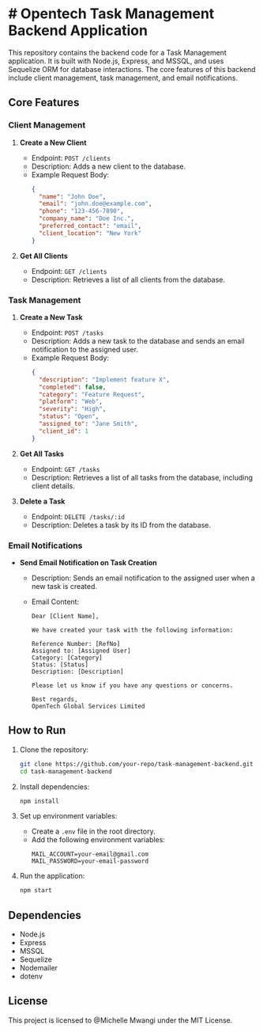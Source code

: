# # Opentech Task Management Backend Application

This repository contains the backend code for a Task Management application. It is built with Node.js, Express, and MSSQL, and uses Sequelize ORM for database interactions. The core features of this backend include client management, task management, and email notifications.

## Core Features

### Client Management

1. **Create a New Client**

   - Endpoint: `POST /clients`
   - Description: Adds a new client to the database.
   - Example Request Body:
     ```json
     {
       "name": "John Doe",
       "email": "john.doe@example.com",
       "phone": "123-456-7890",
       "company_name": "Doe Inc.",
       "preferred_contact": "email",
       "client_location": "New York"
     }
     ```

2. **Get All Clients**
   - Endpoint: `GET /clients`
   - Description: Retrieves a list of all clients from the database.

### Task Management

1. **Create a New Task**

   - Endpoint: `POST /tasks`
   - Description: Adds a new task to the database and sends an email notification to the assigned user.
   - Example Request Body:
     ```json
     {
       "description": "Implement feature X",
       "completed": false,
       "category": "Feature Request",
       "platform": "Web",
       "severity": "High",
       "status": "Open",
       "assigned_to": "Jane Smith",
       "client_id": 1
     }
     ```

2. **Get All Tasks**

   - Endpoint: `GET /tasks`
   - Description: Retrieves a list of all tasks from the database, including client details.

3. **Delete a Task**
   - Endpoint: `DELETE /tasks/:id`
   - Description: Deletes a task by its ID from the database.

### Email Notifications

- **Send Email Notification on Task Creation**

  - Description: Sends an email notification to the assigned user when a new task is created.
  - Email Content:

    ```
    Dear [Client Name],

    We have created your task with the following information:

    Reference Number: [RefNo]
    Assigned to: [Assigned User]
    Category: [Category]
    Status: [Status]
    Description: [Description]

    Please let us know if you have any questions or concerns.

    Best regards,
    OpenTech Global Services Limited
    ```

## How to Run

1. Clone the repository:

   ```bash
   git clone https://github.com/your-repo/task-management-backend.git
   cd task-management-backend
   ```

2. Install dependencies:

   ```bash
   npm install
   ```

3. Set up environment variables:

   - Create a `.env` file in the root directory.
   - Add the following environment variables:
     ```env
     MAIL_ACCOUNT=your-email@gmail.com
     MAIL_PASSWORD=your-email-password
     ```

4. Run the application:
   ```bash
   npm start
   ```

## Dependencies

- Node.js
- Express
- MSSQL
- Sequelize
- Nodemailer
- dotenv

## License

This project is licensed to @Michelle Mwangi under the MIT License.
